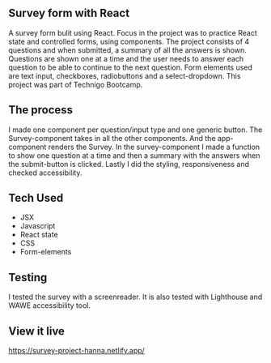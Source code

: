 ## Survey form with React
A survey form bulit using React. Focus in the project was to practice React state and controlled forms, using components. The project consists of 4 questions and when submitted, a summary of all the answers is shown. Questions are shown one at a time and the user needs to answer each question to be able to continue to the next question. Form elements used are text input, checkboxes, radiobuttons and a select-dropdown.
This project was part of Technigo Bootcamp.

## The process
I made one component per question/input type and one generic button. The Survey-component takes in all the other components. And the app-component renders the Survey. In the survey-component I made a function to show one question at a time and then a summary with the answers when the submit-button is clicked. Lastly I did the styling, responsiveness and checked accessibility. 

## Tech Used
- JSX
- Javascript
- React state
- CSS
- Form-elements

## Testing
I tested the survey with a screenreader. It is also tested with Lighthouse and WAWE accessibility tool. 

## View it live
https://survey-project-hanna.netlify.app/



